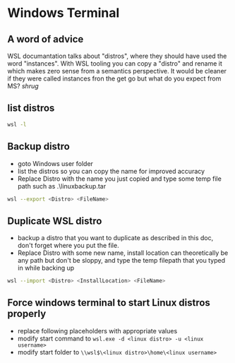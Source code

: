 # Windows Terminal

## A word of advice

WSL documantation talks about "distros", where they should have used the word "instances".
With WSL tooling you can copy a "distro" and rename it which makes zero sense from a semantics perspective.
It would be cleaner if they were called instances fron the get go but what do you expect from MS? *shrug*

## list distros

```bash 
wsl -l
```

## Backup distro

- goto Windows user folder
- list the distros so you can copy the name for improved accuracy
- Replace Distro with the name you just copied and type some temp file path such as .\linuxbackup.tar 

```bash 
wsl --export <Distro> <FileName>
```

## Duplicate WSL distro

- backup a distro that you want to duplicate as described in this doc, don't forget where you put the file.
- Replace Distro with some new name, install location can theoretically be any path but don't be sloppy, and type the temp filepath that you typed in while backing up

```bash 
wsl --import <Distro> <InstallLocation> <FileName>
```

## Force windows terminal to start Linux distros properly

- replace following placeholders with appropriate values
- modify start command to `wsl.exe -d <linux distro> -u <linux username>`
- modify start folder to `\\wsl$\<linux distro>\home\<linux username>`
